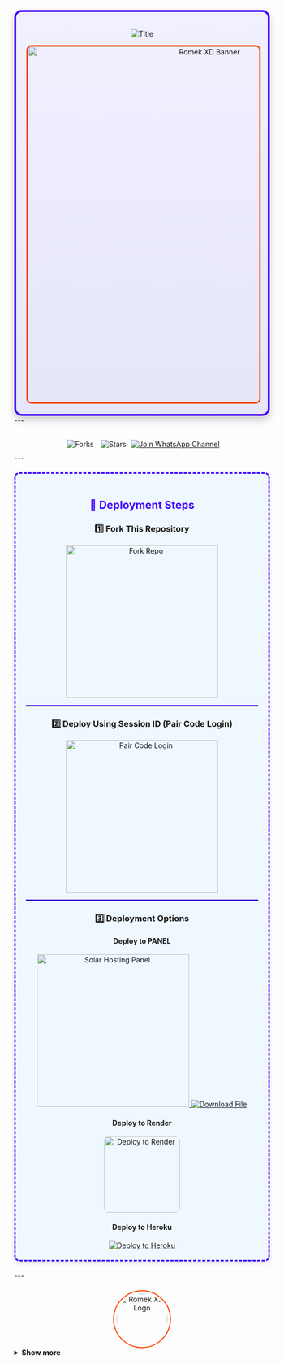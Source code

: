 
<div align="center" style="border: 4px solid #3F00FF; padding: 20px; border-radius: 15px; background: linear-gradient(to bottom, #f0f0ff, #e6e6fa); box-shadow: 0px 8px 15px rgba(0, 0, 0, 0.2);">
  <p align="center">
    <img src="https://readme-typing-svg.demolab.com?font=Ribeye&size=50&pause=1000&color=FF4500&center=true&width=900&height=100&lines=𝐑𝐎𝐌𝐄𝐊%20-𝐗𝐃-V2;%20𝗠𝗨𝗟𝗧𝗜-𝗗𝗘𝗩𝗜𝗖𝗘%20𝗪𝗛𝗔𝗧𝗦𝗔𝗣𝗣%20𝗕𝗢𝗧;%20𝗗𝗘𝗩𝗘𝗟𝗢𝗣𝗘𝗗%20𝗕𝗬%20𝐑𝐎𝐌𝐄𝐊%20𝐗𝐃..💖" alt="Title">
  </p>  <div align="center">
    <a href="https://github.com/ROMEKTRICKS/ROMEK-XD">
      <img src="https://i.ibb.co/9YDL3JF/ROMEK-XD-V2.jpg" alt="Romek XD Banner" width="700" style="border: 3px solid #FF4500; border-radius: 10px;">
    </a>
  </div>
</div>
---

<div align="center" style="margin-top: 20px;">
  <img src="https://img.shields.io/github/forks/ROMEKTRICKS/ROMEK-XD-v2?label=Forks&style=social" alt="Forks" style="margin: 0 5px;">
  <img src="https://img.shields.io/github/stars/ROMEKTRICKS/ROMEK-XD-V2?style=social" alt="Stars" style="margin: 0 5px;">
  <a href="https://whatsapp.com/channel/0029VakaPzeD38CV78dbGf0e" target="_blank">
    <img src="https://img.shields.io/badge/💬%20Join%20WhatsApp%20Channel-green?style=for-the-badge&logo=whatsapp&logoColor=white" alt="Join WhatsApp Channel" style="margin: 10px 0;">
  </a>
</div>
---

<div align="center" style="background: #f0f8ff; padding: 20px; border: 3px dashed #3F00FF; border-radius: 10px; margin: 20px 0; box-shadow: 0px 4px 10px rgba(0, 0, 0, 0.1);">
  <h2 style="color: #3F00FF;">🚀 Deployment Steps</h2>  <h3>1️⃣ Fork This Repository</h3>
  <a href="https://github.com/ROMEKTRICKS/ROMEK-XD-V2/fork" target="_blank">
    <img alt="Fork Repo" src="https://img.shields.io/badge/🍴%20FORK%20THIS%20REPO-black?style=for-the-badge&logo=github&logoColor=white" width="300">
  </a>  <hr style="border-top: 2px solid #3F00FF;">  <h3>2️⃣ Deploy Using Session ID (Pair Code Login)</h3>
  <a href="https://moral-nert-romektricks-a02cb369.koyeb.app/?" target="_blank">
    <img alt="Pair Code Login" src="https://img.shields.io/badge/🔑%20PAIR%20CODE%20LOGIN-%2300BFFF?style=for-the-badge&logo=link&logoColor=white" width="300">
  </a>  <hr style="border-top: 2px solid #3F00FF;">  <h3>3️⃣ Deployment Options</h3>  <h4>Deploy to PANEL</h4>
  <a href="https://panel.solarhosting.cc" target="_blank">
   <img alt="Solar Hosting Panel" src="https://img.shields.io/badge/%20PANEL%20Solar%20Hosting-orange?style=for-the-badge&logo=internet-explorer&logoColor=white" width="300">
</a>
<a href="https://raw.githubusercontent.com/ROMEKTRICKS/ROMEK-XD-V2/main/ROMEK-XD-V2.zip" download>
   <img src="https://img.shields.io/badge/📥%20Download%20from%20GitHub-blue?style=for-the-badge&logo=github&logoColor=white" alt="Download File">
</a>
  </a>  <h4>Deploy to Render</h4>
  <a href="https://dashboard.render.com/" target="_blank">
    <img src="https://telegra.ph/file/c15e952f017c10e12f431.jpg" alt="Deploy to Render" width="150" style="border-radius: 8px;">
  </a>  <h4>Deploy to Heroku</h4>
  <a href="https://dashboard.heroku.com/new?template=https://github.com/ROMEKTRICKS/ROMEK-XD-V2" target="_blank">
    <img src="https://www.herokucdn.com/deploy/button.svg" alt="Deploy to Heroku">
  </a>
</div>
---

<div align="center" style="margin-top: 20px;">
  <a href="https://github.com/ROMEKTRICKS/">
    <img src="https://i.ibb.co/FsmcYzg/ROMEK-XD-V2.jpg" alt="Romek XD Logo" width="100" style="border: 2px solid #FF4500; border-radius: 50%; padding: 5px;">
  </a>
</div>

<details>
  <summary><strong>Show more</strong></summary>


## GitHub Deployment

```yaml
name: Node.js CI

on:
  push:
    branches:
      - main
  pull_request:
    branches:
      - main
  schedule:
    - cron: '0 */6 * * *'  

jobs:
  build:

    runs-on: ubuntu-latest

    strategy:
      matrix:
        node-version: [20.x]

    steps:
    - name: Checkout repository
      uses: actions/checkout@v3

    - name: Set up Node.js
      uses: actions/setup-node@v3
      with:
        node-version: ${{ matrix.node-version }}

    - name: Install dependencies
      run: npm install

    - name: Install FFmpeg
      run: sudo apt-get install -y ffmpeg

    - name: Start application with timeout
      run: |
        timeout 21590s npm start  # Limits run to 5h 59m 50s

    - name: Save state (Optional)
      run: |
        ./save_state.sh
---
